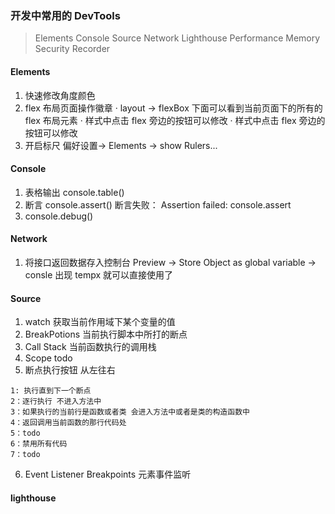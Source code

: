 ### 开发中常用的 DevTools

> Elements
> Console
> Source
> Network
> Lighthouse
> Performance
> Memory
> Security
> Recorder

#### Elements

1. 快速修改角度颜色
2. flex 布局页面操作徽章
   · layout -> flexBox 下面可以看到当前页面下的所有的 flex 布局元素
   · 样式中点击 flex 旁边的按钮可以修改
   · 样式中点击 flex 旁边的按钮可以修改
3. 开启标尺 偏好设置-> Elements -> show Rulers...

#### Console

1. 表格输出 console.table()
2. 断言 console.assert() 断言失败： Assertion failed: console.assert
3. console.debug()

#### Network

1. 将接口返回数据存入控制台
   Preview -> Store Object as global variable -> consle 出现 tempx 就可以直接使用了

#### Source

1. watch 获取当前作用域下某个变量的值
2. BreakPotions 当前执行脚本中所打的断点
3. Call Stack 当前函数执行的调用栈
4. Scope todo
5. 断点执行按钮 从左往右

```
1: 执行直到下一个断点
2：逐行执行 不进入方法中
3：如果执行的当前行是函数或者类 会进入方法中或者是类的构造函数中
4：返回调用当前函数的那行代码处
5：todo
6：禁用所有代码
7：todo
```

6. Event Listener Breakpoints 元素事件监听

#### lighthouse

```

```
